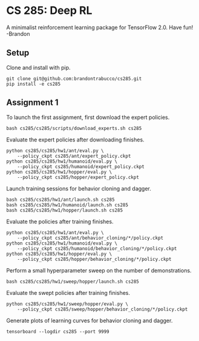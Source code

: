 # CS 285: Deep RL

A minimalist reinforcement learning package for TensorFlow 2.0. Have fun! -Brandon

## Setup

Clone and install with pip.

``` 
git clone git@github.com:brandontrabucco/cs285.git
pip install -e cs285
```

## Assignment 1

To launch the first assignment, first download the expert policies.

```
bash cs285/cs285/scripts/download_experts.sh cs285
```

Evaluate the expert policies after downloading finishes.

```
python cs285/cs285/hw1/ant/eval.py \
    --policy_ckpt cs285/ant/expert_policy.ckpt
python cs285/cs285/hw1/humanoid/eval.py \
    --policy_ckpt cs285/humanoid/expert_policy.ckpt
python cs285/cs285/hw1/hopper/eval.py \
    --policy_ckpt cs285/hopper/expert_policy.ckpt
```

Launch training sessions for behavior cloning and dagger.

```
bash cs285/cs285/hw1/ant/launch.sh cs285
bash cs285/cs285/hw1/humanoid/launch.sh cs285
bash cs285/cs285/hw1/hopper/launch.sh cs285
```

Evaluate the policies after training finishes.

```
python cs285/cs285/hw1/ant/eval.py \
    --policy_ckpt cs285/ant/behavior_cloning/*/policy.ckpt
python cs285/cs285/hw1/humanoid/eval.py \
    --policy_ckpt cs285/humanoid/behavior_cloning/*/policy.ckpt
python cs285/cs285/hw1/hopper/eval.py \
    --policy_ckpt cs285/hopper/behavior_cloning/*/policy.ckpt
```

Perform a small hyperparameter sweep on the number of demonstrations.

```
bash cs285/cs285/hw1/sweep/hopper/launch.sh cs285
```

Evaluate the swept policies after training finishes.

```
python cs285/cs285/hw1/sweep/hopper/eval.py \
    --policy_ckpt cs285/sweep/hopper/behavior_cloning/*/policy.ckpt
```

Generate plots of learning curves for behavior cloning and dagger.

```
tensorboard --logdir cs285 --port 9999
```
